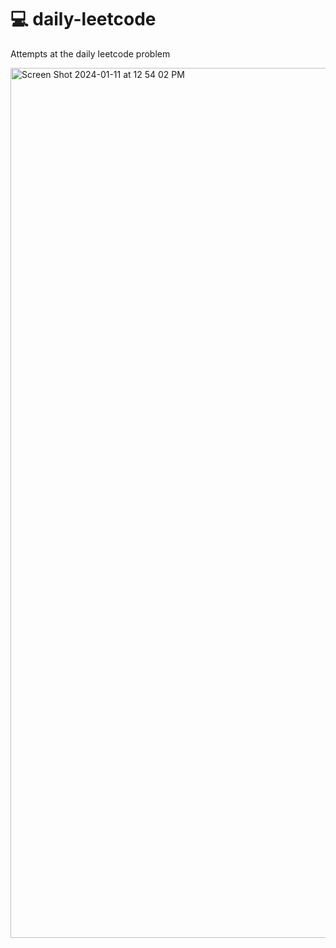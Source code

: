 # 💻 daily-leetcode

Attempts at the daily leetcode problem

<img width="1392" alt="Screen Shot 2024-01-11 at 12 54 02 PM" src="https://github.com/ebanner/daily-leetcode/assets/2068912/67e994ea-2769-4d10-9ed4-e6f07f505537">
